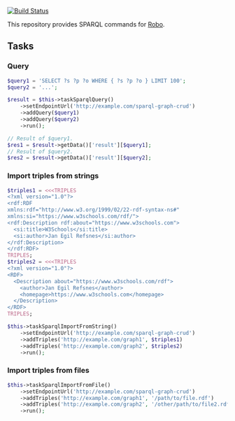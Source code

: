 [![Build Status](https://travis-ci.com/php-task-runner/sparql-robo-tasks.svg?branch=master)](https://travis-ci.com/php-task-runner/sparql-robo-tasks)

This repository provides SPARQL commands for [Robo](
https://github.com/consolidation/Robo/).

## Tasks

### Query

```php
$query1 = 'SELECT ?s ?p ?o WHERE { ?s ?p ?o } LIMIT 100';
$query2 = '...';

$result = $this->taskSparqlQuery()
    ->setEndpointUrl('http://example.com/sparql-graph-crud')
    ->addQuery($query1)
    ->addQuery($query2)
    ->run();

// Result of $query1.
$res1 = $result->getData()['result'][$query1];
// Result of $query2.
$res2 = $result->getData()['result'][$query2];
```

### Import triples from strings

```php
$triples1 = <<<TRIPLES
<?xml version="1.0"?>
<rdf:RDF
xmlns:rdf="http://www.w3.org/1999/02/22-rdf-syntax-ns#"
xmlns:si="https://www.w3schools.com/rdf/">
<rdf:Description rdf:about="https://www.w3schools.com">
  <si:title>W3Schools</si:title>
  <si:author>Jan Egil Refsnes</si:author>
</rdf:Description>
</rdf:RDF>
TRIPLES;
$triples2 = <<<TRIPLES
<?xml version="1.0"?>
<RDF>
  <Description about="https://www.w3schools.com/rdf">
    <author>Jan Egil Refsnes</author>
    <homepage>https://www.w3schools.com</homepage>
  </Description>
</RDF>
TRIPLES;

$this->taskSparqlImportFromString()
    ->setEndpointUrl('http://example.com/sparql-graph-crud')
    ->addTriples('http://example.com/graph1', $triples1)
    ->addTriples('http://example.com/graph2', $triples2)
    ->run();
```

### Import triples from files

```php
$this->taskSparqlImportFromFile()
    ->setEndpointUrl('http://example.com/sparql-graph-crud')
    ->addTriples('http://example.com/graph1', '/path/to/file.rdf')
    ->addTriples('http://example.com/graph2', '/other/path/to/file2.rdf')
    ->run();
```
